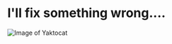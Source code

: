 # I'll fix something wrong....


![Image of Yaktocat](https://octodex.github.com/images/yaktocat.png)
